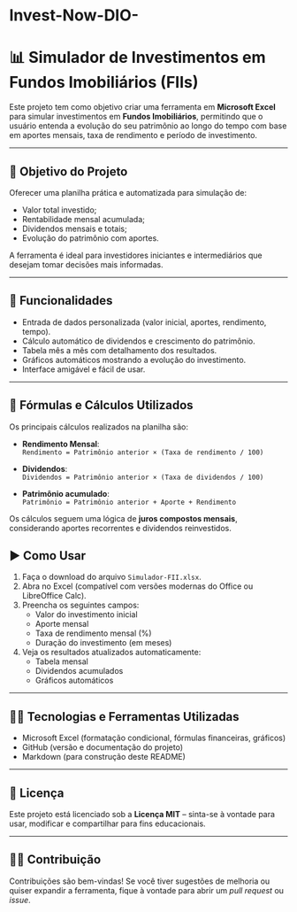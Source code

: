 # Invest-Now-DIO-
# 📊 Simulador de Investimentos em Fundos Imobiliários (FIIs)

Este projeto tem como objetivo criar uma ferramenta em **Microsoft Excel** para simular investimentos em **Fundos Imobiliários**, permitindo que o usuário entenda a evolução do seu patrimônio ao longo do tempo com base em aportes mensais, taxa de rendimento e período de investimento.

---

## 🎯 Objetivo do Projeto

Oferecer uma planilha prática e automatizada para simulação de:
- Valor total investido;
- Rentabilidade mensal acumulada;
- Dividendos mensais e totais;
- Evolução do patrimônio com aportes.

A ferramenta é ideal para investidores iniciantes e intermediários que desejam tomar decisões mais informadas.

---

## 🧰 Funcionalidades

- Entrada de dados personalizada (valor inicial, aportes, rendimento, tempo).
- Cálculo automático de dividendos e crescimento do patrimônio.
- Tabela mês a mês com detalhamento dos resultados.
- Gráficos automáticos mostrando a evolução do investimento.
- Interface amigável e fácil de usar.

---

## 🧮 Fórmulas e Cálculos Utilizados

Os principais cálculos realizados na planilha são:

- **Rendimento Mensal**:  
  `Rendimento = Patrimônio anterior × (Taxa de rendimento / 100)`

- **Dividendos**:  
  `Dividendos = Patrimônio anterior × (Taxa de dividendos / 100)`

- **Patrimônio acumulado**:  
  `Patrimônio = Patrimônio anterior + Aporte + Rendimento`

Os cálculos seguem uma lógica de **juros compostos mensais**, considerando aportes recorrentes e dividendos reinvestidos.

## ▶️ Como Usar

1. Faça o download do arquivo `Simulador-FII.xlsx`.
2. Abra no Excel (compatível com versões modernas do Office ou LibreOffice Calc).
3. Preencha os seguintes campos:
   - Valor do investimento inicial
   - Aporte mensal
   - Taxa de rendimento mensal (%)
   - Duração do investimento (em meses)
4. Veja os resultados atualizados automaticamente:
   - Tabela mensal
   - Dividendos acumulados
   - Gráficos automáticos

---

## 👨‍💻 Tecnologias e Ferramentas Utilizadas

- Microsoft Excel (formatação condicional, fórmulas financeiras, gráficos)
- GitHub (versão e documentação do projeto)
- Markdown (para construção deste README)

---

## 🧾 Licença

Este projeto está licenciado sob a **Licença MIT** – sinta-se à vontade para usar, modificar e compartilhar para fins educacionais.

---

## 🙋‍♀️ Contribuição

Contribuições são bem-vindas! Se você tiver sugestões de melhoria ou quiser expandir a ferramenta, fique à vontade para abrir um *pull request* ou *issue*.

